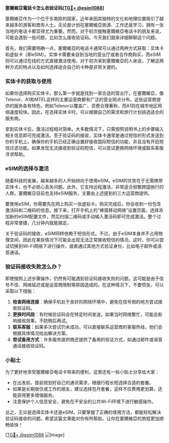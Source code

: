 **塞爾維亞電話卡怎么收验证码[[TG💪+ @esim1088](https://t.me/s/esim1088)]**

塞爾維亞作为一个位于东南欧的国家，近年来因其独特的文化和地理位置吸引了越来越多的游客和商务人士。无论是计划在塞爾維亞旅游、工作还是学习，拥有一张当地的电话卡都显得尤为重要。然而，对于初次接触塞爾維亞电话卡的朋友来说，可能会遇到一些问题，比如怎么接收验证码。今天我们就来详细聊聊这个问题。

首先，我们需要明确一点，塞爾維亞的电话卡通常可以通过两种方式获取：实体卡和虚拟卡（即eSIM）。实体卡需要亲自到当地的营业厅或者合作商购买，而eSIM则可以通过在线的方式直接激活使用。对于初次来到塞爾維亞的人来说，了解这两种方式的特点以及如何选择适合自己的卡种是非常关键的。

### 实体卡的获取与使用

如果你选择购买实体卡，那么第一步就是找到一家合适的营业厅。在塞爾維亞，像Telenor、A1和MTEL这样的主要运营商都有广泛的营业网点分布。这些运营商提供的服务各有特色，例如Telenor以覆盖广、资费合理著称，而A1则在城市地区网络速度较快。因此，在选择实体卡时，可以根据自己的需求和旅行计划挑选适合的服务商。

拿到实体卡后，激活过程相对简单。大多数情况下，只需按照说明书上的步骤输入相关信息即可完成激活。至于验证码的接收，实体卡通常是通过短信的形式发送到你的手机上。确保你的手机已经正确设置好接收国际短信的功能，并且没有开启短信过滤功能。如果发现无法接收到验证码短信，可以尝试更换网络环境或联系客服寻求帮助。

### eSIM的选择与激活

随着科技的发展，越来越多的人开始倾向于使用eSIM。eSIM的优势在于无需携带实体卡，也不必担心丢失问题。此外，它支持远程激活，非常适合频繁跨国旅行的人群。塞爾維亞目前也支持eSIM服务，主要由上述提到的三大运营商提供。

要使用eSIM，你需要先在网上购买一张虚拟卡。购买完成后，你会收到一份包含激活码和二维码的信息。接下来，打开手机上的“蜂窝移动网络”设置页面，选择添加新的eSIM配置文件，然后扫描二维码或手动输入激活码即可完成激活。整个过程非常便捷，几分钟内就能搞定。

关于验证码的接收，eSIM同样依赖于短信形式。不过，由于eSIM本身并不占用物理空间，因此在某些情况下可能会出现无法正常接收短信的情况。这时，你可以尝试切换到Wi-Fi网络下进行操作，或者通过其他方式验证身份，比如电子邮件或语音通话。

### 验证码接收失败怎么办？

即使按照上述步骤操作，仍然有可能遇到验证码接收失败的问题。这可能是由于信号不佳、网络延迟或是运营商限制等原因造成的。在这种情况下，不要慌张，可以采取以下措施：

1. **检查网络连接**：确保手机处于良好的网络环境中，避免在信号弱的地方尝试接收验证码。
2. **更换时间段**：有时候验证码会在特定时间发送，如果当时网络繁忙，可能会影响接收效果。不妨稍后再试。
3. **联系客服**：如果多次尝试仍未成功，可以直接联系运营商的客服热线，他们会根据具体情况给出解决方案。
4. **尝试备用方式**：许多服务提供商还提供了备用的验证方式，如通过邮件或语音通话接收验证码。

### 小贴士

为了更好地享受塞爾維亞电话卡带来的便利，这里还有一些小贴士分享给大家：

- 在出发前，提前规划好自己的通讯需求，根据行程长短选择合适的套餐。
- 如果是长期居住或工作的朋友，建议选择包月套餐，这样不仅费用更划算，还能获得更多增值服务。
- 注意保护个人信息安全，避免在不安全的公共Wi-Fi环境下进行敏感操作。

总之，无论是选择实体卡还是eSIM，只要掌握了正确的使用方法，都能轻松解决验证码接收的问题。希望这篇文章能对你有所帮助，让你在塞爾維亞的旅程更加顺畅愉快！

[[TG💪+ @esim1088](https://t.me/s/esim1088) ![Image](https://i.postimg.cc/4NQfJmqS/Snipaste-2025-05-13-00-14-12.png)]